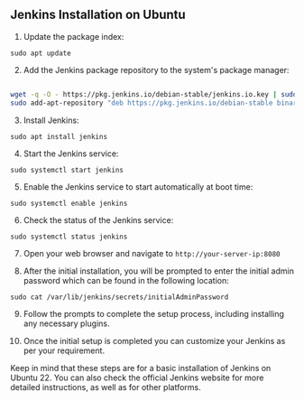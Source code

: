 ## Jenkins Installation on Ubuntu

1) Update the package index:

`sudo apt update`

2) Add the Jenkins package repository to the system's package manager:

```bash

wget -q -O - https://pkg.jenkins.io/debian-stable/jenkins.io.key | sudo apt-key add -
sudo add-apt-repository "deb https://pkg.jenkins.io/debian-stable binary/"

```

3) Install Jenkins:

`sudo apt install jenkins`

4) Start the Jenkins service:

`sudo systemctl start jenkins`

5) Enable the Jenkins service to start automatically at boot time:

`sudo systemctl enable jenkins`

6) Check the status of the Jenkins service:

`sudo systemctl status jenkins`

7) Open your web browser and navigate to `http://your-server-ip:8080`

8) After the initial installation, you will be prompted to enter the initial admin password which can be found in the following location:

`sudo cat /var/lib/jenkins/secrets/initialAdminPassword`

9) Follow the prompts to complete the setup process, including installing any necessary plugins.

10) Once the initial setup is completed you can customize your Jenkins as per your requirement.

Keep in mind that these steps are for a basic installation of Jenkins on Ubuntu 22. You can also check the official Jenkins website for more detailed instructions, as well as for other platforms.

